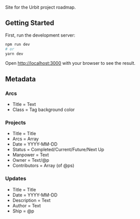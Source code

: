 Site for the Urbit project roadmap.

## Getting Started

First, run the development server:

```bash
npm run dev
# or
yarn dev
```

Open [http://localhost:3000](http://localhost:3000) with your browser to see the result.

## Metadata

### Arcs
- Title = Text
- Class = Tag background color

### Projects
- Title = Title
- Arcs = Array
- Date = YYYY-MM-DD
- Status = Completed/Current/Future/Next Up
- Manpower = Text
- Owner = Text/@p
- Contributors = Array (of @ps)

### Updates
- Title = Title
- Date = YYYY-MM-DD
- Description = Text
- Author = Text
- Ship = @p
